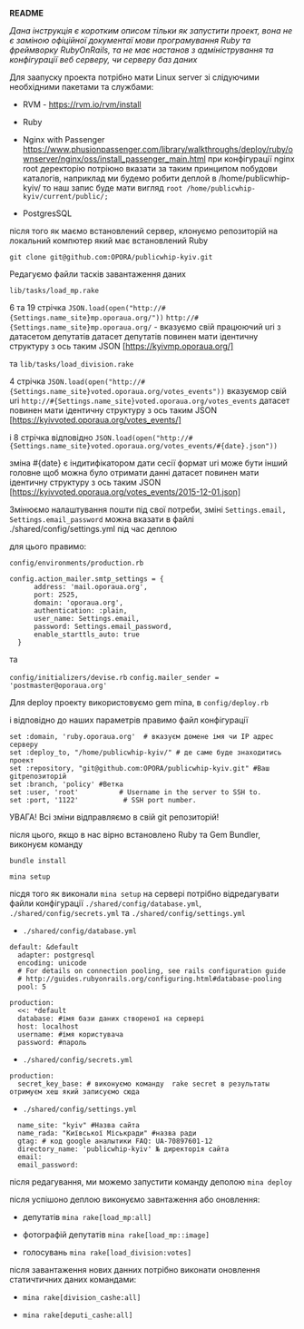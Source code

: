 
**README**

 *Дана інструкція є коротким описом тільки як запустити проект, вона не є заміною офіційної документаї мови програмування Ruby та фреймворку RubyOnRails, та не має настанов з адміністрування та конфігурації веб серверу, чи серверу баз даних*

Для заапуску проекта потрібно мати Linux server зі слідуючими необхідними пакетами та службами:

* RVM - https://rvm.io/rvm/install

* Ruby

* Nginx with Passenger https://www.phusionpassenger.com/library/walkthroughs/deploy/ruby/ownserver/nginx/oss/install_passenger_main.html
при конфігурації nginx root деректорію потріюно вказати за таким принципом побудови каталогів, наприклад  ми будемо робити деплой в /home/publicwhip-kyiv/ то наш запис буде мати вигляд `root /home/publicwhip-kyiv/current/public/;`

* PostgresSQL


після того як маємо встановлений сервер, клонуємо репозиторій на локальний компютер який має встановлений Ruby

`git clone git@github.com:OPORA/publicwhip-kyiv.git`

Редагуємо файли тасків завантаження даних

`lib/tasks/load_mp.rake`

 6 та 19 стрічка `JSON.load(open("http://#{Settings.name_site}mp.oporaua.org/"))`
`http://#{Settings.name_site}mp.oporaua.org/` - вказуємо свій працюючий uri з датасетом депутатів
датасет депутатів повинен мати ідентичну структуру з ось таким JSON [https://kyivmp.oporaua.org/]

та `lib/tasks/load_division.rake`

4 стрічка  `JSON.load(open("http://#{Settings.name_site}voted.oporaua.org/votes_events"))`
вказуємор свій uri `http://#{Settings.name_site}voted.oporaua.org/votes_events`
датасет повинен мати ідентичну структуру з ось таким JSON [https://kyivvoted.oporaua.org/votes_events/]

і 8 стрічка відповідно `JSON.load(open("http://#{Settings.name_site}voted.oporaua.org/votes_events/#{date}.json"))`

зміна #{date} є індитифікатором дати сесії формат uri може бути інший головне щоб можна було отримати данні
датасет повинен мати ідентичну структуру з ось таким JSON [https://kyivvoted.oporaua.org/votes_events/2015-12-01.json]

Змінюємо налаштування пошти під свої потреби, зміні `Settings.email, Settings.email_password` можна вказати в файлі  ./shared/config/settings.yml під час деплою

для цього правимо:
 
 `config/environments/production.rb`
 
```
config.action_mailer.smtp_settings = {
      address: 'mail.oporaua.org',
      port: 2525,
      domain: 'oporaua.org',
      authentication: :plain,
      user_name: Settings.email,
      password: Settings.email_password,
      enable_starttls_auto: true
  }
  ```
 
 та 
 
  `config/initializers/devise.rb`
  `config.mailer_sender = 'postmaster@oporaua.org'`



Для deploy проекту використовуємо gem mina, в `config/deploy.rb`

і відповідно до наших параметрів правимо файл конфігурації

 ```
 set :domain, 'ruby.oporaua.org'  # вказуєм домене імя чи IP адрес серверу
 set :deploy_to, "/home/publicwhip-kyiv/" # де саме буде знаходитись проект
 set :repository, "git@github.com:OPORA/publicwhip-kyiv.git" #Ваш gitрепозиторій
 set :branch, 'policy' #Ветка
 set :user, 'root'          # Username in the server to SSH to.
 set :port, '1122'           # SSH port number.
 ```

 УВАГА! Всі зміни відправляємо в свій git репозиторій!

 після цього, якщо в нас вірно встановлено Ruby та Gem Bundler, виконуєм команду

`bundle install`

`mina setup`

пісдя того як виконали `mina setup` на сервері потрібно відредагувати файли конфігурації
`./shared/config/database.yml`, `./shared/config/secrets.yml` та `./shared/config/settings.yml`

* `./shared/config/database.yml`

```
default: &default
  adapter: postgresql
  encoding: unicode
  # For details on connection pooling, see rails configuration guide
  # http://guides.rubyonrails.org/configuring.html#database-pooling
  pool: 5

production:
  <<: *default
  database: #імя бази даних створеної на сервері
  host: localhost
  username: #імя користувача
  password: #пароль

```
* `./shared/config/secrets.yml`

```
production:
  secret_key_base: # виконуємо команду  rake secret в результаты отримуєм хеш який записуємо сюда

```

* `./shared/config/settings.yml`

```
  name_site: "kyiv" #Назва сайта
  name_rada: "Київської Міськради" #назва ради
  gtag: # код google аналытики FAQ: UA-70897601-12
  directory_name: 'publicwhip-kyiv' № директорія сайта
  email:
  email_password:

```
після редагування, ми можемо запустити команду деполою `mina deploy`

після успішоно деплою виконуємо завнтаження або оновлення:

 * депутатів `mina rake[load_mp:all]`

 * фотографій депутатів `mina rake[load_mp::image]`

 * голосувань `mina rake[load_division:votes]`


після завантаження нових данних потрібно виконати оновлення статичтичних даних командами:

* `mina rake[division_cashe:all]`

* `mina rake[deputi_cashe:all]`


